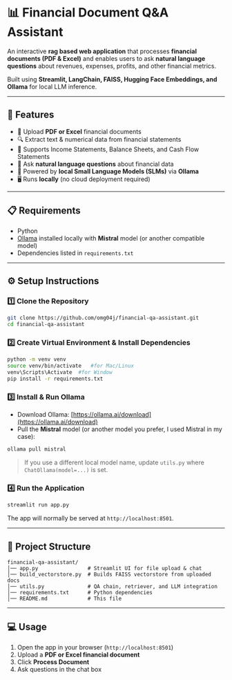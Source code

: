 # 📊 Financial Document Q\&A Assistant

An interactive **rag based web application** that processes **financial documents (PDF & Excel)** and enables users to ask **natural language questions** about revenues, expenses, profits, and other financial metrics.

Built using **Streamlit, LangChain, FAISS, Hugging Face Embeddings, and Ollama** for local LLM inference.

---

## 🚀 Features

* 📂 Upload **PDF or Excel** financial documents
* 🔍 Extract text & numerical data from financial statements
* 📑 Supports Income Statements, Balance Sheets, and Cash Flow Statements
* 💬 Ask **natural language questions** about financial data
* 🤖 Powered by **local Small Language Models (SLMs)** via **Ollama**
* 🖥️ Runs **locally** (no cloud deployment required)

---

## 📋 Requirements

* Python
* [Ollama](https://ollama.ai/) installed locally with **Mistral** model (or another compatible model)
* Dependencies listed in `requirements.txt`

---

## ⚙️ Setup Instructions

### 1️⃣ Clone the Repository

```bash
git clone https://github.com/omg04j/financial-qa-assistant.git
cd financial-qa-assistant
```

### 2️⃣ Create Virtual Environment & Install Dependencies

```bash
python -m venv venv
source venv/bin/activate   #for Mac/Linux
venv\Scripts\Activate  #for Window  
pip install -r requirements.txt
```

### 3️⃣ Install & Run Ollama

* Download Ollama: [https://ollama.ai/download](https://ollama.ai/download)
* Pull the **Mistral** model (or another model you prefer, I used Mistral in my case):

```bash
ollama pull mistral
```

> If you use a different local model name, update `utils.py` where `ChatOllama(model=...)` is set.

### 4️⃣ Run the Application

```bash
streamlit run app.py
```

The app will normally be served at `http://localhost:8501`.

---

## 📂 Project Structure

```
financial-qa-assistant/
│── app.py                # Streamlit UI for file upload & chat
│── build_vectorstore.py  # Builds FAISS vectorstore from uploaded docs
│── utils.py              # QA chain, retriever, and LLM integration
│── requirements.txt      # Python dependencies
│── README.md             # This file
```

---

## 💻 Usage

1. Open the app in your browser (`http://localhost:8501`)
2. Upload a **PDF or Excel financial document**
3. Click **Process Document**
4. Ask questions in the chat box

